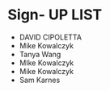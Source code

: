 # Sign- UP LIST

* DAVID CIPOLETTA
* Mike Kowalczyk
* Tanya Wang
* MIke Kowalczyk 
* Mike Kowalczyk
* Sam Karnes
